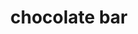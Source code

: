 ---
layout: smileys&emotion
title: chocolate bar
emoji: chocolate_bar
permalink: 🍫.html
image: assets/img/3moji/chocolate_bar.png
---